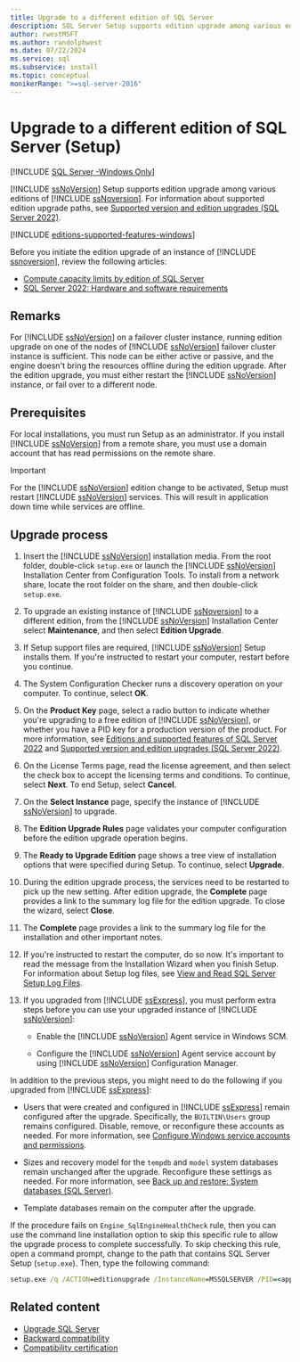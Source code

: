 ```yaml
---
title: Upgrade to a different edition of SQL Server
description: SQL Server Setup supports edition upgrade among various editions of SQL Server. Before you begin an edition upgrade, review the resources in this article.
author: rwestMSFT
ms.author: randolphwest
ms.date: 07/22/2024
ms.service: sql
ms.subservice: install
ms.topic: conceptual
monikerRange: ">=sql-server-2016"
---
```

# Upgrade to a different edition of SQL Server (Setup)

[!INCLUDE [SQL Server -Windows Only](../../includes/applies-to-version/sql-windows-only.md)]

[!INCLUDE [ssNoVersion](../../includes/ssnoversion-md.md)] Setup supports edition upgrade among various editions of [!INCLUDE [ssNoversion](../../includes/ssnoversion-md.md)]. For information about supported edition upgrade paths, see [Supported version and edition upgrades (SQL Server 2022)](supported-version-and-edition-upgrades-2022.md).

[!INCLUDE [editions-supported-features-windows](../../includes/editions-supported-features-windows.md)]

Before you initiate the edition upgrade of an instance of [!INCLUDE [ssnoversion](../../includes/ssnoversion-md.md)], review the following articles:

- [Compute capacity limits by edition of SQL Server](../../sql-server/compute-capacity-limits-by-edition-of-sql-server.md)
- [SQL Server 2022: Hardware and software requirements](../../sql-server/install/hardware-and-software-requirements-for-installing-sql-server-2022.md)

## Remarks

For [!INCLUDE [ssNoVersion](../../includes/ssnoversion-md.md)] on a failover cluster instance, running edition upgrade on one of the nodes of [!INCLUDE [ssNoVersion](../../includes/ssnoversion-md.md)] failover cluster instance is sufficient. This node can be either active or passive, and the engine doesn't bring the resources offline during the edition upgrade. After the edition upgrade, you must either restart the [!INCLUDE [ssNoVersion](../../includes/ssnoversion-md.md)] instance, or fail over to a different node.

## Prerequisites

For local installations, you must run Setup as an administrator. If you install [!INCLUDE [ssNoVersion](../../includes/ssnoversion-md.md)] from a remote share, you must use a domain account that has read permissions on the remote share.

> [!IMPORTANT]  
> For the [!INCLUDE [ssNoVersion](../../includes/ssnoversion-md.md)] edition change to be activated, Setup must restart [!INCLUDE [ssNoVersion](../../includes/ssnoversion-md.md)] services. This will result in application down time while services are offline.

## Upgrade process

1. Insert the [!INCLUDE [ssNoVersion](../../includes/ssnoversion-md.md)] installation media. From the root folder, double-click `setup.exe` or launch the [!INCLUDE [ssNoVersion](../../includes/ssnoversion-md.md)] Installation Center from Configuration Tools. To install from a network share, locate the root folder on the share, and then double-click `setup.exe`.

1. To upgrade an existing instance of [!INCLUDE [ssNoversion](../../includes/ssnoversion-md.md)] to a different edition, from the [!INCLUDE [ssNoVersion](../../includes/ssnoversion-md.md)] Installation Center select **Maintenance**, and then select **Edition Upgrade**.

1. If Setup support files are required, [!INCLUDE [ssNoVersion](../../includes/ssnoversion-md.md)] Setup installs them. If you're instructed to restart your computer, restart before you continue.

1. The System Configuration Checker runs a discovery operation on your computer. To continue, select **OK**.

1. On the **Product Key** page, select a radio button to indicate whether you're upgrading to a free edition of [!INCLUDE [ssNoVersion](../../includes/ssnoversion-md.md)], or whether you have a PID key for a production version of the product. For more information, see [Editions and supported features of SQL Server 2022](../../sql-server/editions-and-components-of-sql-server-2022.md) and [Supported version and edition upgrades (SQL Server 2022)](supported-version-and-edition-upgrades-2022.md).

1. On the License Terms page, read the license agreement, and then select the check box to accept the licensing terms and conditions. To continue, select **Next**. To end Setup, select **Cancel**.

1. On the **Select Instance** page, specify the instance of [!INCLUDE [ssNoVersion](../../includes/ssnoversion-md.md)] to upgrade.

1. The **Edition Upgrade Rules** page validates your computer configuration before the edition upgrade operation begins.

1. The **Ready to Upgrade Edition** page shows a tree view of installation options that were specified during Setup. To continue, select **Upgrade**.

1. During the edition upgrade process, the services need to be restarted to pick up the new setting. After edition upgrade, the **Complete** page provides a link to the summary log file for the edition upgrade. To close the wizard, select **Close**.

1. The **Complete** page provides a link to the summary log file for the installation and other important notes.

1. If you're instructed to restart the computer, do so now. It's important to read the message from the Installation Wizard when you finish Setup. For information about Setup log files, see [View and Read SQL Server Setup Log Files](view-and-read-sql-server-setup-log-files.md).

1. If you upgraded from [!INCLUDE [ssExpress](../../includes/ssexpress-md.md)], you must perform extra steps before you can use your upgraded instance of [!INCLUDE [ssNoVersion](../../includes/ssnoversion-md.md)]:

   - Enable the [!INCLUDE [ssNoVersion](../../includes/ssnoversion-md.md)] Agent service in Windows SCM.

   - Configure the [!INCLUDE [ssNoVersion](../../includes/ssnoversion-md.md)] Agent service account by using [!INCLUDE [ssNoVersion](../../includes/ssnoversion-md.md)] Configuration Manager.

In addition to the previous steps, you might need to do the following if you upgraded from [!INCLUDE [ssExpress](../../includes/ssexpress-md.md)]:

- Users that were created and configured in [!INCLUDE [ssExpress](../../includes/ssexpress-md.md)] remain configured after the upgrade. Specifically, the `BUILTIN\Users` group remains configured. Disable, remove, or reconfigure these accounts as needed. For more information, see [Configure Windows service accounts and permissions](../configure-windows/configure-windows-service-accounts-and-permissions.md).

- Sizes and recovery model for the `tempdb` and `model` system databases remain unchanged after the upgrade. Reconfigure these settings as needed. For more information, see [Back up and restore: System databases (SQL Server)](../../relational-databases/backup-restore/back-up-and-restore-of-system-databases-sql-server.md).

- Template databases remain on the computer after the upgrade.

If the procedure fails on `Engine_SqlEngineHealthCheck` rule, then you can use the command line installation option to skip this specific rule to allow the upgrade process to complete successfully. To skip checking this rule, open a command prompt, change to the path that contains SQL Server Setup (`setup.exe`). Then, type the following command:

```cmd
setup.exe /q /ACTION=editionupgrade /InstanceName=MSSQLSERVER /PID=<appropriatePid> /SkipRules=Engine_SqlEngineHealthCheck
```

## Related content

- [Upgrade SQL Server](upgrade-sql-server.md)
- [Backward compatibility](/previous-versions/sql/sql-server-2016/cc280407(v=sql.130))
- [Compatibility certification](compatibility-certification.md)
